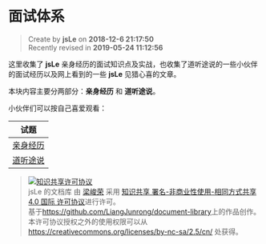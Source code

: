 面试体系
===

> Create by **jsLe** on **2018-12-6 21:17:50**  
> Recently revised in **2019-05-24 11:12:56**

这里收集了 **jsLe** 亲身经历的面试知识点及实战，也收集了道听途说的一些小伙伴的面试经历以及网上看到的一些 **jsLe** 见猎心喜的文章。

本块内容主要分两部分：**亲身经历** 和 **道听途说**。

小伙伴们可以按自己喜爱观看：

| 试题 |
| --- |
| [亲身经历](./personal-experience/README.md) |
| [道听途说](./hearsay/README.md) |

> <a rel="license" href="http://creativecommons.org/licenses/by-nc-sa/4.0/"><img alt="知识共享许可协议" style="border-width:0" src="https://i.creativecommons.org/l/by-nc-sa/4.0/88x31.png" /></a><br /><span xmlns:dct="http://purl.org/dc/terms/" property="dct:title">jsLe 的文档库</span> 由 <a xmlns:cc="http://creativecommons.org/ns#" href="https://github.com/LiangJunrong/document-library" property="cc:attributionName" rel="cc:attributionURL">梁峻荣</a> 采用 <a rel="license" href="http://creativecommons.org/licenses/by-nc-sa/4.0/">知识共享 署名-非商业性使用-相同方式共享 4.0 国际 许可协议</a>进行许可。<br />基于<a xmlns:dct="http://purl.org/dc/terms/" href="https://github.com/LiangJunrong/document-library" rel="dct:source">https://github.com/LiangJunrong/document-library</a>上的作品创作。<br />本许可协议授权之外的使用权限可以从 <a xmlns:cc="http://creativecommons.org/ns#" href="https://creativecommons.org/licenses/by-nc-sa/2.5/cn/" rel="cc:morePermissions">https://creativecommons.org/licenses/by-nc-sa/2.5/cn/</a> 处获得。
